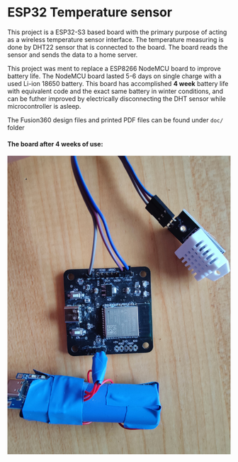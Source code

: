# ESP32 Temperature sensor
This project is a ESP32-S3 based board with the primary purpose of acting as a wireless temperature sensor interface. The temperature measuring is done by DHT22 sensor that is connected to the board. The board reads the sensor and sends the data to a home server.

This project was ment to replace a ESP8266 NodeMCU board to improve battery life. The NodeMCU board lasted 5-6 days on single charge with a used Li-ion 18650 battery. This board has accomplished **4 week** battery life with equivalent code and the exact same battery in winter conditions, and can be futher improved by electrically disconnecting the DHT sensor while microcontroller is asleep.

The Fusion360 design files and printed PDF files can be found under `doc/` folder

#### The board after 4 weeks of use:
![The sensor after 4 weeks of outside use](doc/Inuse.jpg)